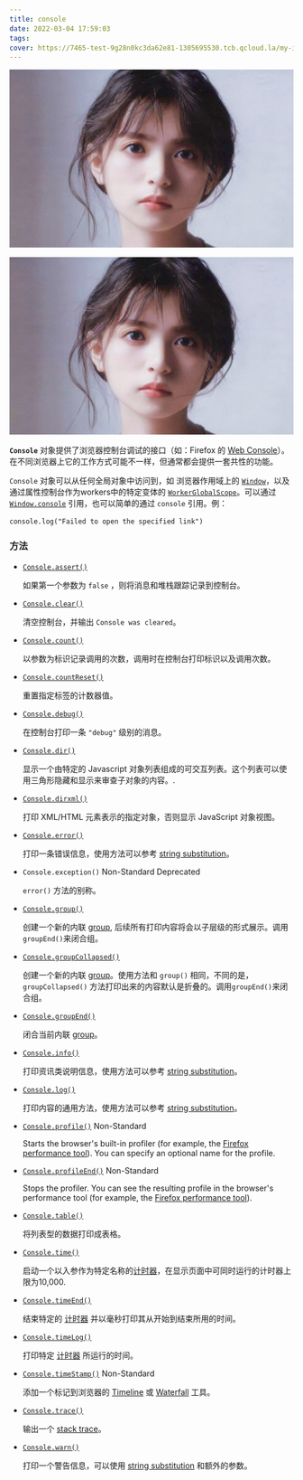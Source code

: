 ```yaml
---
title: console
date: 2022-03-04 17:59:03
tags:
cover: https://7465-test-9g28n0kc3da62e81-1305695530.tcb.qcloud.la/my-image.gif?sign=ddb62049ab829480c5984c278fef7f5e&t=1646389269
---
```


<img src="./console/7d9a0b3a233368afc38ae348851a6ba6.jpg" style="zoom:50%;" />

![](/images/7d9a0b3a233368afc38ae348851a6ba6.jpg)

**`Console`** 对象提供了浏览器控制台调试的接口（如：Firefox 的 [Web Console](https://developer.mozilla.org/en-US/docs/Tools/Web_Console)）。在不同浏览器上它的工作方式可能不一样，但通常都会提供一套共性的功能。

`Console` 对象可以从任何全局对象中访问到，如 浏览器作用域上的 [`Window`](https://developer.mozilla.org/zh-CN/docs/Web/API/Window)，以及通过属性控制台作为workers中的特定变体的 [`WorkerGlobalScope`](https://developer.mozilla.org/zh-CN/docs/Web/API/WorkerGlobalScope)。可以通过 [`Window.console`](https://developer.mozilla.org/zh-CN/docs/Web/API/Window/console) 引用，也可以简单的通过 `console` 引用。例：

```
console.log("Failed to open the specified link")
```

### 方法

- [`Console.assert()`](https://developer.mozilla.org/zh-CN/docs/Web/API/Console/assert)

  如果第一个参数为 `false` ，则将消息和堆栈跟踪记录到控制台。

- [`Console.clear()`](https://developer.mozilla.org/zh-CN/docs/Web/API/Console/clear)

  清空控制台，并输出 `Console was cleared`。

- [`Console.count()`](https://developer.mozilla.org/zh-CN/docs/Web/API/Console/count)

  以参数为标识记录调用的次数，调用时在控制台打印标识以及调用次数。

- [`Console.countReset()`](https://developer.mozilla.org/zh-CN/docs/Web/API/Console/countReset)

  重置指定标签的计数器值。

- [`Console.debug()`](https://developer.mozilla.org/zh-CN/docs/Web/API/Console/debug)

  在控制台打印一条 `"debug"` 级别的消息。

- [`Console.dir()`](https://developer.mozilla.org/zh-CN/docs/Web/API/Console/dir)

  显示一个由特定的 Javascript 对象列表组成的可交互列表。这个列表可以使用三角形隐藏和显示来审查子对象的内容。.

- [`Console.dirxml()`](https://developer.mozilla.org/zh-CN/docs/Web/API/Console/dirxml)

  打印 XML/HTML 元素表示的指定对象，否则显示 JavaScript 对象视图。

- [`Console.error()`](https://developer.mozilla.org/zh-CN/docs/Web/API/Console/error)

  打印一条错误信息，使用方法可以参考 [string substitution](https://developer.mozilla.org/en-US/docs/Web/API/console#using_string_substitutions)。

- `Console.exception()` Non-Standard Deprecated

  `error()` 方法的别称。

- [`Console.group()`](https://developer.mozilla.org/zh-CN/docs/Web/API/Console/group)

  创建一个新的内联 [group](https://developer.mozilla.org/en-US/docs/Web/API/console#using_groups_in_the_console), 后续所有打印内容将会以子层级的形式展示。调用 `groupEnd()`来闭合组。

- [`Console.groupCollapsed()`](https://developer.mozilla.org/zh-CN/docs/Web/API/Console/groupCollapsed)

  创建一个新的内联 [group](https://developer.mozilla.org/en-US/docs/Web/API/console#using_groups_in_the_console)。使用方法和 `group()` 相同，不同的是，`groupCollapsed()` 方法打印出来的内容默认是折叠的。调用`groupEnd()`来闭合组。

- [`Console.groupEnd()`](https://developer.mozilla.org/zh-CN/docs/Web/API/Console/groupEnd)

  闭合当前内联 [group](https://developer.mozilla.org/en-US/docs/Web/API/console#Using_groups_in_the_console)。

- [`Console.info()`](https://developer.mozilla.org/zh-CN/docs/Web/API/Console/info)

  打印资讯类说明信息，使用方法可以参考 [string substitution](https://developer.mozilla.org/en-US/docs/Web/API/console#using_string_substitutions)。

- [`Console.log()`](https://developer.mozilla.org/zh-CN/docs/Web/API/Console/log)

  打印内容的通用方法，使用方法可以参考 [string substitution](https://developer.mozilla.org/en-US/docs/Web/API/console#using_string_substitutions)。

- [`Console.profile()`](https://developer.mozilla.org/zh-CN/docs/Web/API/Console/profile) Non-Standard

  Starts the browser's built-in profiler (for example, the [Firefox performance tool](https://firefox-source-docs.mozilla.org/devtools-user/performance/index.html)). You can specify an optional name for the profile.

- [`Console.profileEnd()`](https://developer.mozilla.org/zh-CN/docs/Web/API/Console/profileEnd) Non-Standard

  Stops the profiler. You can see the resulting profile in the browser's performance tool (for example, the [Firefox performance tool](https://firefox-source-docs.mozilla.org/devtools-user/performance/index.html)).

- [`Console.table()`](https://developer.mozilla.org/zh-CN/docs/Web/API/Console/table)

  将列表型的数据打印成表格。

- [`Console.time()`](https://developer.mozilla.org/zh-CN/docs/Web/API/Console/time)

  启动一个以入参作为特定名称的[计时器](https://developer.mozilla.org/en-US/docs/Web/API/console#Timers)，在显示页面中可同时运行的计时器上限为10,000.

- [`Console.timeEnd()`](https://developer.mozilla.org/zh-CN/docs/Web/API/Console/timeEnd)

  结束特定的 [计时器](https://developer.mozilla.org/en-US/docs/Web/API/console#Timers) 并以毫秒打印其从开始到结束所用的时间。

- [`Console.timeLog()`](https://developer.mozilla.org/zh-CN/docs/Web/API/Console/timeLog)

  打印特定 [计时器](https://developer.mozilla.org/en-US/docs/Web/API/console#timers) 所运行的时间。

- [`Console.timeStamp()`](https://developer.mozilla.org/zh-CN/docs/Web/API/Console/timeStamp) Non-Standard

  添加一个标记到浏览器的 [Timeline](https://developer.chrome.com/devtools/docs/timeline) 或 [Waterfall](https://developer.mozilla.org/en-US/docs/Tools/Performance/Waterfall) 工具。

- [`Console.trace()`](https://developer.mozilla.org/zh-CN/docs/Web/API/Console/trace)

  输出一个 [stack trace](https://developer.mozilla.org/en-US/docs/Web/API/console#stack_traces)。

- [`Console.warn()`](https://developer.mozilla.org/zh-CN/docs/Web/API/Console/warn)

  打印一个警告信息，可以使用 [string substitution](https://developer.mozilla.org/en-US/docs/Web/API/console#using_string_substitutions) 和额外的参数。
